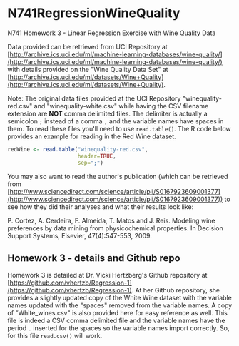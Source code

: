 # N741RegressionWineQuality

N741 Homework 3 - Linear Regression Exercise with Wine Quality Data

Data provided can be retrieved from UCI Repository at [http://archive.ics.uci.edu/ml/machine-learning-databases/wine-quality/](http://archive.ics.uci.edu/ml/machine-learning-databases/wine-quality/) with details provided on the "Wine Quality Data Set" at [http://archive.ics.uci.edu/ml/datasets/Wine+Quality](http://archive.ics.uci.edu/ml/datasets/Wine+Quality).

Note: The original data files provided at the UCI Repository "winequality-red.csv" and "winequality-white.csv" while having the CSV filename extension are **NOT** comma delimited files. The delimiter is actually a semicolon `;` instead of a comma `,` and the variable names have spaces in them. To read these files you'll need to use `read.table()`. The R code below provides an example for reading in the Red Wine dataset.

```r
redWine <- read.table("winequality-red.csv",
                      header=TRUE,
                      sep=";")
```

You may also want to read the author's publication (which can be retrieved from [http://www.sciencedirect.com/science/article/pii/S0167923609001377](http://www.sciencedirect.com/science/article/pii/S0167923609001377)) to see how they did their analyses and what their results look like:

P. Cortez, A. Cerdeira, F. Almeida, T. Matos and J. Reis. Modeling wine preferences by data mining from physicochemical properties. 
In Decision Support Systems, Elsevier, 47(4):547-553, 2009. 

## Homework 3 - details and Github repo

Homework 3 is detailed at Dr. Vicki Hertzberg's Github repository at [https://github.com/vhertzb/Regression-1](https://github.com/vhertzb/Regression-1). At her Github repository, she provides a slightly updated copy of the White Wine dataset with the variable names updated with the "spaces" removed from the variable names. A copy of "White_wines.csv" is also provided here for easy reference as well. This file is indeed a CSV comma delimited file and the variable names have the period `.` inserted for the spaces so the variable names import correctly. So, for this file `read.csv()` will work.


